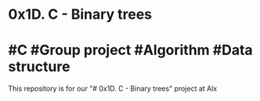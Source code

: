 # 0x1D. C - Binary trees
# #C #Group project #Algorithm #Data structure

This repository is for our "# 0x1D. C - Binary trees" project at Alx
